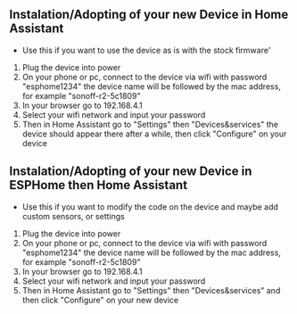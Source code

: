 ## Instalation/Adopting of your new Device in Home Assistant
* Use this if you want to use the device as is with the stock firmware'

1. Plug the device into power
2. On your phone or pc, connect to the device via wifi with password "esphome1234" the device name will be followed by the mac address, for example "sonoff-r2-5c1809"
3. In your browser go to 192.168.4.1
4. Select your wifi network and input your password
5. Then in Home Assistant go to "Settings" then "Devices&services" the device should appear there after a while, then click "Configure" on your device

## Instalation/Adopting of your new Device in ESPHome then Home Assistant
* Use this if you want to modify the code on the device and maybe add custom sensors, or settings

1. Plug the device into power
2. On your phone or pc, connect to the device via wifi with password "esphome1234" the device name will be followed by the mac address, for example "sonoff-r2-5c1809"
3. In your browser go to 192.168.4.1
4. Select your wifi network and input your password
5. Then in Home Assistant go to "Settings" then "Devices&services" and then click "Configure" on your new device
